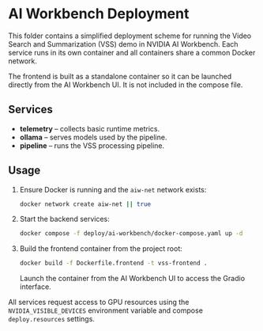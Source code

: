 # AI Workbench Deployment

This folder contains a simplified deployment scheme for running the Video Search and Summarization (VSS) demo in NVIDIA AI Workbench. Each service runs in its own container and all containers share a common Docker network.

The frontend is built as a standalone container so it can be launched directly from the AI Workbench UI. It is not included in the compose file.

## Services

- **telemetry** – collects basic runtime metrics.
- **ollama** – serves models used by the pipeline.
- **pipeline** – runs the VSS processing pipeline.

## Usage

1. Ensure Docker is running and the `aiw-net` network exists:
   ```bash
   docker network create aiw-net || true
   ```
2. Start the backend services:
   ```bash
   docker compose -f deploy/ai-workbench/docker-compose.yaml up -d
   ```
3. Build the frontend container from the project root:
   ```bash
   docker build -f Dockerfile.frontend -t vss-frontend .
   ```
   Launch the container from the AI Workbench UI to access the Gradio interface.

All services request access to GPU resources using the `NVIDIA_VISIBLE_DEVICES` environment variable and compose `deploy.resources` settings.
